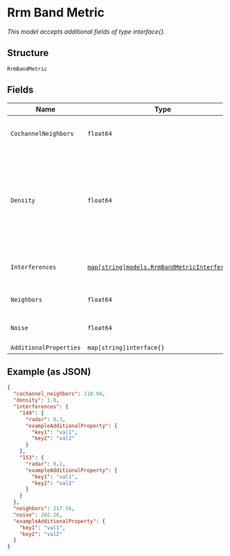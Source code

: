
# Rrm Band Metric

*This model accepts additional fields of type interface{}.*

## Structure

`RrmBandMetric`

## Fields

| Name | Type | Tags | Description |
|  --- | --- | --- | --- |
| `CochannelNeighbors` | `float64` | Required | Average number of co-channel neighbors |
| `Density` | `float64` | Required | defined by how APs can hear from one and another, 0 - 1 (everyone can hear everyone)<br>**Constraints**: `>= 0`, `<= 1` |
| `Interferences` | [`map[string]models.RrmBandMetricInterference`](../../doc/models/rrm-band-metric-interference.md) | Optional | Property key is the channel number |
| `Neighbors` | `float64` | Required | Average number of neighbors |
| `Noise` | `float64` | Required | Average noise in dBm |
| `AdditionalProperties` | `map[string]interface{}` | Optional | - |

## Example (as JSON)

```json
{
  "cochannel_neighbors": 110.94,
  "density": 1.0,
  "interferences": {
    "149": {
      "radar": 0.3,
      "exampleAdditionalProperty": {
        "key1": "val1",
        "key2": "val2"
      }
    },
    "153": {
      "radar": 0.2,
      "exampleAdditionalProperty": {
        "key1": "val1",
        "key2": "val2"
      }
    }
  },
  "neighbors": 217.56,
  "noise": 202.26,
  "exampleAdditionalProperty": {
    "key1": "val1",
    "key2": "val2"
  }
}
```

